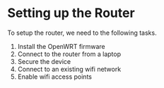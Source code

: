 # Setting up the Router

To setup the router, we need to the following tasks.

1. Install the OpenWRT firmware
2. Connect to the router from a laptop
3. Secure the device
4. Connect to an existing wifi network
5. Enable wifi access points
